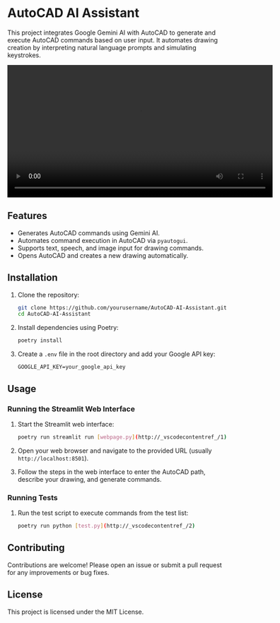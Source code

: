 # AutoCAD AI Assistant

This project integrates Google Gemini AI with AutoCAD to generate and execute AutoCAD commands based on user input. It automates drawing creation by interpreting natural language prompts and simulating keystrokes.

<video width="600" controls>
  <source src="./media/Video Project 1.gif" type="image/gif">
  Your browser does not support the video tag.
</video>

## Features

- Generates AutoCAD commands using Gemini AI.
- Automates command execution in AutoCAD via `pyautogui`.
- Supports text, speech, and image input for drawing commands.
- Opens AutoCAD and creates a new drawing automatically.

## Installation

1. Clone the repository:
    ```sh
    git clone https://github.com/yourusername/AutoCAD-AI-Assistant.git
    cd AutoCAD-AI-Assistant
    ```

2. Install dependencies using Poetry:
    ```sh
    poetry install
    ```

3. Create a `.env` file in the root directory and add your Google API key:
    ```
    GOOGLE_API_KEY=your_google_api_key
    ```

## Usage

### Running the Streamlit Web Interface

1. Start the Streamlit web interface:
    ```sh
    poetry run streamlit run [webpage.py](http://_vscodecontentref_/1)
    ```

2. Open your web browser and navigate to the provided URL (usually `http://localhost:8501`).

3. Follow the steps in the web interface to enter the AutoCAD path, describe your drawing, and generate commands.

### Running Tests

1. Run the test script to execute commands from the test list:
    ```sh
    poetry run python [test.py](http://_vscodecontentref_/2)
    ```


## Contributing

Contributions are welcome! Please open an issue or submit a pull request for any improvements or bug fixes.

## License

This project is licensed under the MIT License.